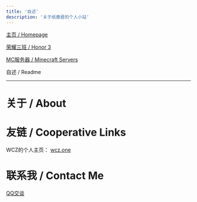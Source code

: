 ```yaml
---
title: '自述'
description: '关于纸鹿君的个人小站'
---
```


[主页 / Homepage](http://zhilu.fun)

[荣耀三班 / Honor 3](http://zhilu.fun/honor3)

[MC服务器 / Minecraft Servers](http://zhilu.fun/mc)

自述 / Readme

------

# 关于 / About



# 友链 / Cooperative Links

WCZ的个人主页： [wcz.one](http://wcz.one)

# 联系我 / Contact Me

[QQ交谈](http://wpa.qq.com/msgrd?v=3&uin=2399052066&site=qq&menu=yes)